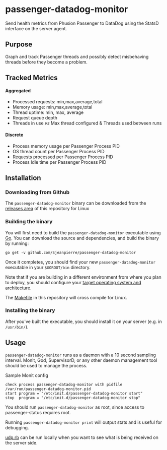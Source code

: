 # passenger-datadog-monitor
Send health metrics from Phusion Passenger to DataDog using the StatsD interface on the server agent.

## Purpose
Graph and track Passenger threads and possibly detect misbehaving threads before they become a problem.

## Tracked Metrics
#### Aggregated
* Processed requests: min,max,average,total
* Memory usage: min,max,average,total
* Thread uptime: min, max, average
* Request queue depth
* Threads in use *vs* Max thread configured & Threads used between runs
#### Discrete
- Process memory usage per Passenger Process PID
- OS thread count per Passenger Process PID
- Requests processed per Passenger Process PID
- Process Idle time per Passenger Process PID

## Installation
### Downloading from Github
The `passenger-datadog-monitor` binary can be downloaded from the [releases area](https://github.com/Sjeanpierre/passenger-datadog-monitor/releases) of this repository for Linux
### Building the binary
You will first need to build the `passenger-datadog-monitor` executable using [Go](https://golang.org). You can download the source and dependencies, and build the binary by running:
```
go get -v github.com/Sjeanpierre/passenger-datadog-monitor
```
Once it completes, you should find your new `passenger-datadog-monitor` executable in your `$GOROOT/bin` directory.

Note that if you are building in a different environment from where you plan to deploy, you should configure your [target operating system and architecture](https://golang.org/doc/install/source#environment).

The [Makefile](Makefile) in this repository will cross compile for Linux.
### Installing the binary
After you've built the executable, you should install it on your server (e.g. in `/usr/bin/`).

## Usage
`passenger-datadog-monitor` runs as a daemon with a 10 second sampling interval. Monit, God, SupervisorD, or any other daemon management tool should be used to manage the process.

Sample Monit config

```
check process passenger-datadog-monitor with pidfile /var/run/passenger-datadog-monitor.pid
start program = "/etc/init.d/passenger-datadog-monitor start"
stop  program = "/etc/init.d/passenger-datadog-monitor stop"
```

You should run `passenger-datadog-monitor` as root, since access to passenger-status requires root.

Running `passenger-datadog-monitor print` will output stats and is useful for debugging.

[udp.rb](https://github.com/Sjeanpierre/passenger-datadog-monitor/blob/master/server/udp.rb) can be run locally when you want to see what is being received on the server side.
